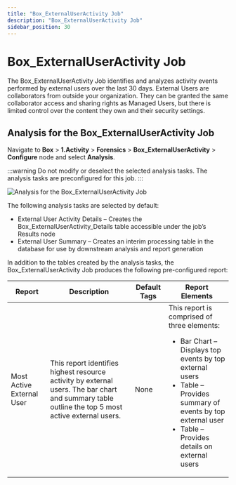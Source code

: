 ```yaml
---
title: "Box_ExternalUserActivity Job"
description: "Box_ExternalUserActivity Job"
sidebar_position: 30
---
```


# Box_ExternalUserActivity Job

The Box_ExternalUserActivity Job identifies and analyzes activity events performed by external users
over the last 30 days. External Users are collaborators from outside your organization. They can be
granted the same collaborator access and sharing rights as Managed Users, but there is limited
control over the content they own and their security settings.

## Analysis for the Box_ExternalUserActivity Job

Navigate to **Box** > **1.Activity** > **Forensics** > **Box_ExternalUserActivity** > **Configure**
node and select **Analysis**.

:::warning
Do not modify or deselect the selected analysis tasks. The analysis tasks are
preconfigured for this job.
:::


![Analysis for the Box_ExternalUserActivity Job](/images/accessanalyzer/11.6/solutions/box/activity/forensics/externaluseractivityanalysis.webp)

The following analysis tasks are selected by default:

- External User Activity Details – Creates the Box_ExternalUserActivity_Details table accessible
  under the job’s Results node
- External User Summary – Creates an interim processing table in the database for use by downstream
  analysis and report generation

In addition to the tables created by the analysis tasks, the Box_ExternalUserActivity Job produces
the following pre-configured report:

| Report                    | Description                                                                                                                                       | Default Tags | Report Elements                                                                                                                                                                                                                        |
| ------------------------- | ------------------------------------------------------------------------------------------------------------------------------------------------- | ------------ | -------------------------------------------------------------------------------------------------------------------------------------------------------------------------------------------------------------------------------------- |
| Most Active External User | This report identifies highest resource activity by external users. The bar chart and summary table outline the top 5 most active external users. | None         | This report is comprised of three elements: <ul><li>Bar Chart – Displays top events by top external users</li><li>Table – Provides summary of events by top external user</li><li>Table – Provides details on external users</li></ul> |

